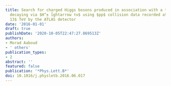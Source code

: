 ```yaml
---
title: Search for charged Higgs bosons produced in association with a top quark and
  decaying via $H^± i̊ghtarrow τν$ using $pp$ collision data recorded at $sqrts =
  13$ TeV by the ATLAS detector
date: '2016-01-01'
draft: true
publishDate: '2020-10-05T22:47:27.869513Z'
authors:
- Morad Aaboud
- ' others'
publication_types:
- 2
abstract: ''
featured: false
publication: '*Phys.Lett.B*'
doi: 10.1016/j.physletb.2016.06.017
---
```


